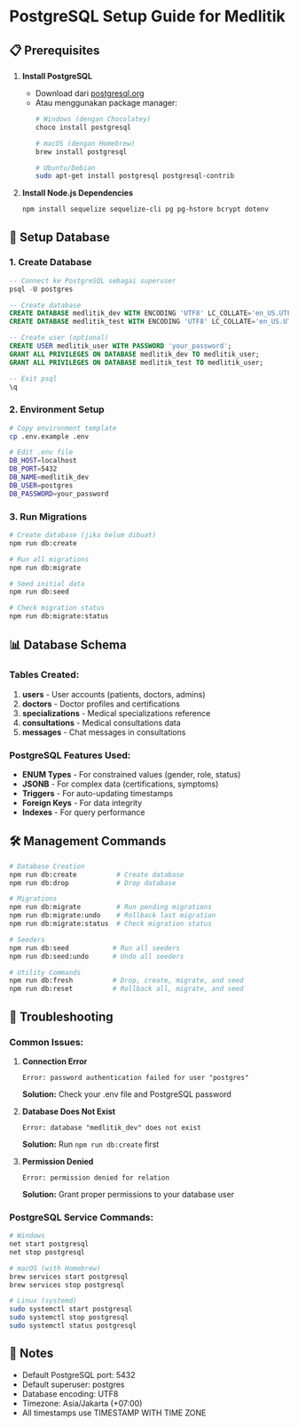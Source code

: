 # PostgreSQL Setup Guide for Medlitik

## 📋 Prerequisites

1. **Install PostgreSQL**
   - Download dari [postgresql.org](https://www.postgresql.org/download/)
   - Atau menggunakan package manager:
     ```bash
     # Windows (dengan Chocolatey)
     choco install postgresql

     # macOS (dengan Homebrew)
     brew install postgresql

     # Ubuntu/Debian
     sudo apt-get install postgresql postgresql-contrib
     ```

2. **Install Node.js Dependencies**
   ```bash
   npm install sequelize sequelize-cli pg pg-hstore bcrypt dotenv
   ```

## 🚀 Setup Database

### 1. Create Database
```sql
-- Connect ke PostgreSQL sebagai superuser
psql -U postgres

-- Create database
CREATE DATABASE medlitik_dev WITH ENCODING 'UTF8' LC_COLLATE='en_US.UTF-8' LC_CTYPE='en_US.UTF-8';
CREATE DATABASE medlitik_test WITH ENCODING 'UTF8' LC_COLLATE='en_US.UTF-8' LC_CTYPE='en_US.UTF-8';

-- Create user (optional)
CREATE USER medlitik_user WITH PASSWORD 'your_password';
GRANT ALL PRIVILEGES ON DATABASE medlitik_dev TO medlitik_user;
GRANT ALL PRIVILEGES ON DATABASE medlitik_test TO medlitik_user;

-- Exit psql
\q
```

### 2. Environment Setup
```bash
# Copy environment template
cp .env.example .env

# Edit .env file
DB_HOST=localhost
DB_PORT=5432
DB_NAME=medlitik_dev
DB_USER=postgres
DB_PASSWORD=your_password
```

### 3. Run Migrations
```bash
# Create database (jika belum dibuat)
npm run db:create

# Run all migrations
npm run db:migrate

# Seed initial data
npm run db:seed

# Check migration status
npm run db:migrate:status
```

## 📊 Database Schema

### Tables Created:
1. **users** - User accounts (patients, doctors, admins)
2. **doctors** - Doctor profiles and certifications
3. **specializations** - Medical specializations reference
4. **consultations** - Medical consultations data
5. **messages** - Chat messages in consultations

### PostgreSQL Features Used:
- **ENUM Types** - For constrained values (gender, role, status)
- **JSONB** - For complex data (certifications, symptoms)
- **Triggers** - For auto-updating timestamps
- **Foreign Keys** - For data integrity
- **Indexes** - For query performance

## 🛠️ Management Commands

```bash
# Database Creation
npm run db:create          # Create database
npm run db:drop            # Drop database

# Migrations
npm run db:migrate         # Run pending migrations
npm run db:migrate:undo    # Rollback last migration
npm run db:migrate:status  # Check migration status

# Seeders
npm run db:seed           # Run all seeders
npm run db:seed:undo      # Undo all seeders

# Utility Commands
npm run db:fresh          # Drop, create, migrate, and seed
npm run db:reset          # Rollback all, migrate, and seed
```

## 🔧 Troubleshooting

### Common Issues:

1. **Connection Error**
   ```
   Error: password authentication failed for user "postgres"
   ```
   **Solution:** Check your .env file and PostgreSQL password

2. **Database Does Not Exist**
   ```
   Error: database "medlitik_dev" does not exist
   ```
   **Solution:** Run `npm run db:create` first

3. **Permission Denied**
   ```
   Error: permission denied for relation
   ```
   **Solution:** Grant proper permissions to your database user

### PostgreSQL Service Commands:

```bash
# Windows
net start postgresql
net stop postgresql

# macOS (with Homebrew)
brew services start postgresql
brew services stop postgresql

# Linux (systemd)
sudo systemctl start postgresql
sudo systemctl stop postgresql
sudo systemctl status postgresql
```

## 📝 Notes

- Default PostgreSQL port: 5432
- Default superuser: postgres
- Database encoding: UTF8
- Timezone: Asia/Jakarta (+07:00)
- All timestamps use TIMESTAMP WITH TIME ZONE
